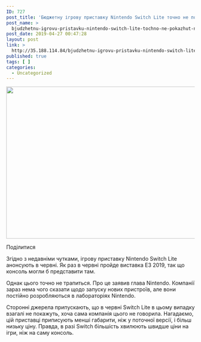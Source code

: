 ```yaml
---
ID: 727
post_title: 'Бюджетну ігрову приставку Nintendo Switch Lite точно не покажуть на E3 2019 &#8212; iTechua &#8212; новини, гаджети, технології'
post_name: >
  bjudzhetnu-igrovu-pristavku-nintendo-switch-lite-tochno-ne-pokazhut-na-e3-2019-itechua-novini-gadzheti-tehnologii-2
post_date: 2019-04-27 00:47:28
layout: post
link: >
  http://35.188.114.84/bjudzhetnu-igrovu-pristavku-nintendo-switch-lite-tochno-ne-pokazhut-na-e3-2019-itechua-novini-gadzheti-tehnologii-2/
published: true
tags: [ ]
categories:
  - Uncategorized
---
```

 <div class="td-post-content" readability="54">
<div class="td-post-featured-image"><a href="https://itechua.com/wp-content/uploads/2019/04/Nintendo-Switch-hardware-refresh_large.jpg" data-caption><img width="696" height="407" class="entry-thumb td-modal-image" src="https://itechua.com/wp-content/uploads/2019/04/Nintendo-Switch-hardware-refresh_large-696x407.jpg" srcset="https://itechua.com/wp-content/uploads/2019/04/Nintendo-Switch-hardware-refresh_large-696x407.jpg 696w, https://itechua.com/wp-content/uploads/2019/04/Nintendo-Switch-hardware-refresh_large-300x176.jpg 300w, https://itechua.com/wp-content/uploads/2019/04/Nintendo-Switch-hardware-refresh_large-768x449.jpg 768w, https://itechua.com/wp-content/uploads/2019/04/Nintendo-Switch-hardware-refresh_large-718x420.jpg 718w, https://itechua.com/wp-content/uploads/2019/04/Nintendo-Switch-hardware-refresh_large.jpg 800w" sizes="(max-width: 696px) 100vw, 696px" alt title="Nintendo-Switch-hardware-refresh_large"></a></div> <div data-wpusb-component="buttons-section">
<div class="wpusb wpusb-square-plus" id="wpusb-container-square-plus" data-element-url="https%3A%2F%2Fitechua.com%2Fgadgets%2F59472" data-element-title="%D0%91%D1%8E%D0%B4%D0%B6%D0%B5%D1%82%D0%BD%D1%83%20%D1%96%D0%B3%D1%80%D0%BE%D0%B2%D1%83%20%D0%BF%D1%80%D0%B8%D1%81%D1%82%D0%B0%D0%B2%D0%BA%D1%83%20Nintendo%20Switch%20Lite%20%D1%82%D0%BE%D1%87%D0%BD%D0%BE%20%D0%BD%D0%B5%20%D0%BF%D0%BE%D0%BA%D0%B0%D0%B6%D1%83%D1%82%D1%8C%20%D0%BD%D0%B0%20E3%202019" data-attr-reference="59472" data-attr-nonce="4fbf216cb4" data-is-term="0" data-disabled-share-counts="1" data-wpusb-component="counter-social-share">
<p><span>Поділитися</span></p> </div> </div> <p>Згідно з недавніми чутками, ігрову приставку Nintendo Switch Lite анонсують в червні. Як раз в червні пройде виставка E3 2019, так що консоль могли б представити там.</p>
<p>Однак цього точно не трапиться. Про це заявив глава Nintendo. Компанії зараз нема чого сказати щодо запуску нових пристроїв, але вони постійно розробляються в лабораторіях Nintendo.</p>
<p>Сторонні джерела припускають, що в червні Switch Lite в цьому випадку взагалі не покажуть, хоча сама компанія цього не говорила. Нагадаємо, цій приставці приписують менші габарити, ніж у поточної версії, і більш низьку ціну. Правда, в разі Switch більшість хвилюють швидше ціни на ігри, ніж на саму консоль.</p> </div>
<footer> </footer> 